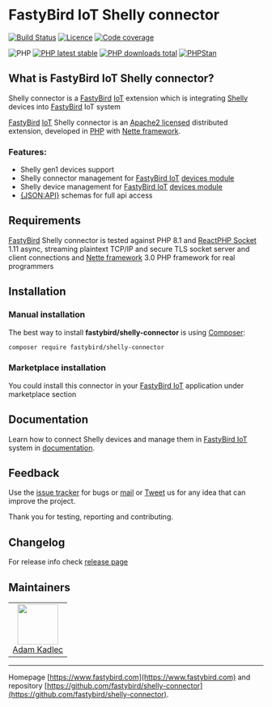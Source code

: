 # FastyBird IoT Shelly connector

[![Build Status](https://badgen.net/github/checks/FastyBird/shelly-connector/master?cache=300&style=flat-square)](https://github.com/FastyBird/shelly-connector/actions)
[![Licence](https://badgen.net/github/license/FastyBird/shelly-connector?cache=300&style=flat-square)](https://github.com/FastyBird/shelly-connector/blob/master/LICENSE.md)
[![Code coverage](https://badgen.net/coveralls/c/github/FastyBird/shelly-connector?cache=300&style=flat-square)](https://coveralls.io/r/FastyBird/shelly-connector)

![PHP](https://badgen.net/packagist/php/FastyBird/shelly-connector?cache=300&style=flat-square)
[![PHP latest stable](https://badgen.net/packagist/v/FastyBird/shelly-connector/latest?cache=300&style=flat-square)](https://packagist.org/packages/FastyBird/shelly-connector)
[![PHP downloads total](https://badgen.net/packagist/dt/FastyBird/shelly-connector?cache=300&style=flat-square)](https://packagist.org/packages/FastyBird/shelly-connector)
[![PHPStan](https://img.shields.io/badge/phpstan-enabled-brightgreen.svg?style=flat-square)](https://github.com/phpstan/phpstan)

## What is FastyBird IoT Shelly connector?

Shelly connector is a [FastyBird](https://www.fastybird.com) [IoT](https://en.wikipedia.org/wiki/Internet_of_things)
extension which is integrating [Shelly](https://shelly.cloud) devices into [FastyBird](https://www.fastybird.com) IoT
system

[FastyBird](https://www.fastybird.com) [IoT](https://en.wikipedia.org/wiki/Internet_of_things) Shelly connector is
an [Apache2 licensed](http://www.apache.org/licenses/LICENSE-2.0) distributed extension, developed
in [PHP](https://www.php.net) with [Nette framework](https://nette.org).

### Features:

- Shelly gen1 devices support
- Shelly connector management
  for [FastyBird IoT](https://www.fastybird.com) [devices module](https://github.com/FastyBird/devices-module)
- Shelly device management
  for [FastyBird IoT](https://www.fastybird.com) [devices module](https://github.com/FastyBird/devices-module)
- [{JSON:API}](https://jsonapi.org/) schemas for full api access

## Requirements

[FastyBird](https://www.fastybird.com) Shelly connector is tested against PHP 8.1
and [ReactPHP Socket](https://github.com/reactphp/socket) 1.11 async, streaming plaintext TCP/IP and secure TLS socket server and client connections
and [Nette framework](https://nette.org/en/) 3.0 PHP framework for real programmers

## Installation

### Manual installation

The best way to install **fastybird/shelly-connector** is using [Composer](http://getcomposer.org/):

```sh
composer require fastybird/shelly-connector
```

### Marketplace installation

You could install this connector in your [FastyBird IoT](https://www.fastybird.com) application under marketplace
section

## Documentation

Learn how to connect Shelly devices and manage them in [FastyBird IoT](https://www.fastybird.com) system
in [documentation](https://github.com/FastyBird/shelly-connector/blob/master/.docs/en/index.md).

## Feedback

Use the [issue tracker](https://github.com/FastyBird/shelly-connector/issues) for bugs
or [mail](mailto:code@fastybird.com) or [Tweet](https://twitter.com/fastybird) us for any idea that can improve the
project.

Thank you for testing, reporting and contributing.

## Changelog

For release info check [release page](https://github.com/FastyBird/shelly-connector/releases)

## Maintainers

<table>
	<tbody>
		<tr>
			<td align="center">
				<a href="https://github.com/akadlec">
					<img width="80" height="80" src="https://avatars3.githubusercontent.com/u/1866672?s=460&amp;v=4">
				</a>
				<br>
				<a href="https://github.com/akadlec">Adam Kadlec</a>
			</td>
		</tr>
	</tbody>
</table>

***
Homepage [https://www.fastybird.com](https://www.fastybird.com) and
repository [https://github.com/fastybird/shelly-connector](https://github.com/fastybird/shelly-connector).
